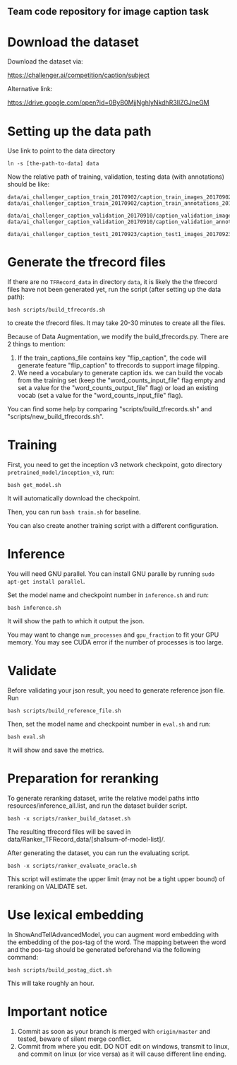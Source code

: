 Team code repository for image caption task
-------

# Download the dataset

Download the dataset via:

https://challenger.ai/competition/caption/subject

Alternative link:

https://drive.google.com/open?id=0ByB0MjjNghlyNkdhR3lIZGJneGM

# Setting up the data path
  
Use link to point to the data directory

    ln -s [the-path-to-data] data
    
Now the relative path of training, validation, testing data (with annotations) should be like:

    data/ai_challenger_caption_train_20170902/caption_train_images_20170902/*.jpg
    data/ai_challenger_caption_train_20170902/caption_train_annotations_20170902.json

    data/ai_challenger_caption_validation_20170910/caption_validation_images_20170910/*.jpg
    data/ai_challenger_caption_validation_20170910/caption_validation_annotations_20170910.json

    data/ai_challenger_caption_test1_20170923/caption_test1_images_20170923/*.jpg

# Generate the tfrecord files

If there are no `TFRecord_data` in directory `data`, it is likely the the tfrecord files have not been 
generated yet, run the script (after setting up the data path):

    bash scripts/build_tfrecords.sh

to create the tfrecord files. It may take 20-30 minutes to create all the files.

Because of Data Augmentation, we modify the build_tfrecords.py. There are 2 things to mention:
1. If the train_captions_file contains key "flip_caption", the code will generate feature "flip_caption" to tfrecords to support image filpping.
2. We need a vocabulary to generate caption ids. we can build the vocab from the training set (keep the "word_counts_input_file" flag empty and set a value for the "word_counts_output_file" flag) or load an existing vocab (set a value for the "word_counts_input_file" flag).

You can find some help by comparing "scripts/build_tfrecords.sh" and "scripts/new_build_tfrecords.sh".

# Training 

First, you need to get the inception v3 network checkpoint, goto directory 
`pretrained_model/inception_v3`, run:

    bash get_model.sh

It will automatically download the checkpoint.

Then, you can run `bash train.sh` for baseline.

You can also create another training script with a different configuration.

# Inference

You will need GNU parallel. You can install GNU paralle by running `sudo apt-get install parallel`.

Set the model name and checkpoint number in `inference.sh` and run:

    bash inference.sh

It will show the path to which it output the json.

You may want to change `num_processes` and `gpu_fraction` to fit your GPU memory. You may see CUDA error if the number of processes is too large.

# Validate

Before validating your json result, you need to generate reference json file. Run

    bash scripts/build_reference_file.sh

Then, set the model name and checkpoint number in `eval.sh` and run:

    bash eval.sh

It will show and save the metrics.

# Preparation for reranking

To generate reranking dataset, write the relative model paths intto resources/inference\_all.list, and run the dataset builder script.

    bash -x scripts/ranker_build_dataset.sh

The resulting tfrecord files will be saved in data/Ranker\_TFRecord\_data/[sha1sum-of-model-list]/.

After generating the dataset, you can run the evaluating script.

    bash -x scripts/ranker_evaluate_oracle.sh

This script will estimate the upper limit (may not be a tight upper bound) of reranking on VALIDATE set.

# Use lexical embedding

In ShowAndTellAdvancedModel, you can augment word embedding with the embedding of the pos-tag of the word. The mapping between the word and the pos-tag should be generated beforehand via the following command:

    bash scripts/build_postag_dict.sh

This will take roughly an hour.

# Important notice

1. Commit as soon as your branch is merged with `origin/master` and tested, beware of silent merge conflict.
2. Commit from where you edit. DO NOT edit on windows, transmit to linux, and commit on linux (or vice versa) as it will cause different line ending.

